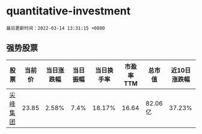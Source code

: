 # quantitative-investment

`最后更新时间：2022-03-14 13:31:15 +0800`

## 强势股票

|股票|当前价|当日涨跌幅|当日振幅|当日换手率|市盈率TTM|总市值|近10日涨跌幅|
|----|----|----|----|----|----|----|----|
|[尖峰集团](https://xueqiu.com/S/SH600668)|23.85|2.58%|7.4%|18.17%|16.64|82.06亿|37.23%|
